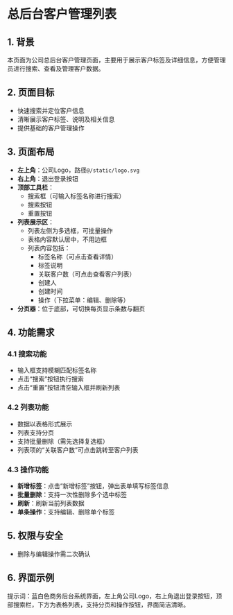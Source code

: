 
# 总后台客户管理列表

## 1. 背景
本页面为公司总后台客户管理页面，主要用于展示客户标签及详细信息，方便管理员进行搜索、查看及管理客户数据。

## 2. 页面目标
- 快速搜索并定位客户信息
- 清晰展示客户标签、说明及相关信息
- 提供基础的客户管理操作

## 3. 页面布局
- **左上角**：公司Logo，路径`@/static/logo.svg`
- **右上角**：退出登录按钮
- **顶部工具栏**：
  - 搜索框（可输入标签名称进行搜索）
  - 搜索按钮
  - 重置按钮
- **列表展示区**：
  - 列表左侧为多选框，可批量操作
  - 表格内容默认居中，不用边框
  - 列表内容包括：
    - 标签名称（可点击查看详情）
    - 标签说明
    - 关联客户数（可点击查看客户列表）
    - 创建人
    - 创建时间
    - 操作（下拉菜单：编辑、删除等）
- **分页器**：位于底部，可切换每页显示条数与翻页

## 4. 功能需求

### 4.1 搜索功能
- 输入框支持模糊匹配标签名称
- 点击“搜索”按钮执行搜索
- 点击“重置”按钮清空输入框并刷新列表

### 4.2 列表功能
- 数据以表格形式展示
- 列表支持分页
- 支持批量删除（需先选择复选框）
- 列表项的“关联客户数”可点击跳转至客户列表

### 4.3 操作功能
- **新增标签**：点击“新增标签”按钮，弹出表单填写标签信息
- **批量删除**：支持一次性删除多个选中标签
- **刷新**：刷新当前列表数据
- **单条操作**：支持编辑、删除单个标签

## 5. 权限与安全
- 删除与编辑操作需二次确认

## 6. 界面示例
提示词：蓝白色商务后台系统界面，左上角公司Logo，右上角退出登录按钮，顶部搜索栏，下方为表格列表，支持分页和操作按钮，界面简洁清晰。
